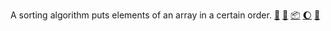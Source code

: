 A sorting algorithm puts elements of an array in a certain order. [:running:] [:vhs:] [:package:] [:moon:] [:ledger:]

[:running:]: https://npm.runkit.com/extra-arraysort
[:vhs:]: https://asciinema.org/a/342408
[:package:]: https://www.npmjs.com/package/extra-arraysort
[:moon:]: https://www.npmjs.com/package/extra-arraysort.min
[:ledger:]: https://unpkg.com/extra-arraysort/
